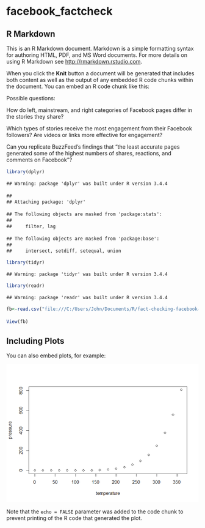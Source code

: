 facebook\_factcheck
================

R Markdown
----------

This is an R Markdown document. Markdown is a simple formatting syntax for authoring HTML, PDF, and MS Word documents. For more details on using R Markdown see <http://rmarkdown.rstudio.com>.

When you click the **Knit** button a document will be generated that includes both content as well as the output of any embedded R code chunks within the document. You can embed an R code chunk like this:

Possible questions:

How do left, mainstream, and right categories of Facebook pages differ in the stories they share?

Which types of stories receive the most engagement from their Facebook followers? Are videos or links more effective for engagement?

Can you replicate BuzzFeed’s findings that “the least accurate pages generated some of the highest numbers of shares, reactions, and comments on Facebook”?

``` r
library(dplyr)
```

    ## Warning: package 'dplyr' was built under R version 3.4.4

    ## 
    ## Attaching package: 'dplyr'

    ## The following objects are masked from 'package:stats':
    ## 
    ##     filter, lag

    ## The following objects are masked from 'package:base':
    ## 
    ##     intersect, setdiff, setequal, union

``` r
library(tidyr)
```

    ## Warning: package 'tidyr' was built under R version 3.4.4

``` r
library(readr)
```

    ## Warning: package 'readr' was built under R version 3.4.4

``` r
fb<-read.csv("file:///C:/Users/John/Documents/R/fact-checking-facebook-politics-pages/facebook-fact-check.csv")

View(fb)
```

Including Plots
---------------

You can also embed plots, for example:

![](facebook_factcheck_files/figure-markdown_github/pressure-1.png)

Note that the `echo = FALSE` parameter was added to the code chunk to prevent printing of the R code that generated the plot.
